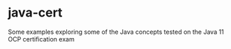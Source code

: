 # java-cert
Some examples exploring some of the Java concepts tested on the Java 11 OCP certification exam

